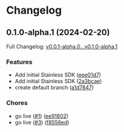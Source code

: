# Changelog

## 0.1.0-alpha.1 (2024-02-20)

Full Changelog: [v0.0.1-alpha.0...v0.1.0-alpha.1](https://github.com/clibrain/node-sdk/compare/v0.0.1-alpha.0...v0.1.0-alpha.1)

### Features

* Add initial Stainless SDK ([eee01d7](https://github.com/clibrain/node-sdk/commit/eee01d787ae413b6c5e482b15769b5f505234e2d))
* Add initial Stainless SDK ([2a3bcae](https://github.com/clibrain/node-sdk/commit/2a3bcae8de28f84c113866eb4629a9731c994542))
* create default branch ([a1d7847](https://github.com/clibrain/node-sdk/commit/a1d78471c846230684211972601419220eb262ce))


### Chores

* go live ([#1](https://github.com/clibrain/node-sdk/issues/1)) ([ee91802](https://github.com/clibrain/node-sdk/commit/ee9180238666614e20e1e5d8f43c57dde62e5b59))
* go live ([#3](https://github.com/clibrain/node-sdk/issues/3)) ([f8556ed](https://github.com/clibrain/node-sdk/commit/f8556ed369eb2fb568b8c093659ec3905c2d2c7e))
